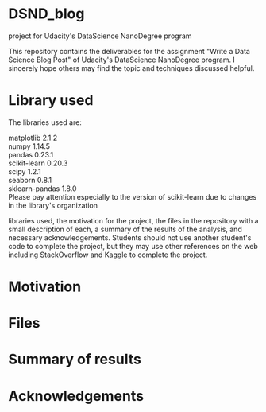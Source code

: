 # DSND_blog
project for Udacity's DataScience NanoDegree program

This repository contains the deliverables for the assignment "Write a Data Science Blog Post" of Udacity's DataScience NanoDegree program.
I sincerely hope others may find the topic and techniques discussed helpful.

# Library used
The libraries used are:

matplotlib         2.1.2     
numpy              1.14.5    
pandas             0.23.1    
scikit-learn       0.20.3    
scipy              1.2.1     
seaborn            0.8.1     
sklearn-pandas     1.8.0     
Please pay attention especially to the version of scikit-learn due to changes in the library's organization


libraries used, the motivation for the project, the files in the repository with a small description of each, a summary of the results of the analysis, and necessary acknowledgements. Students should not use another student's code to complete the project, but they may use other references on the web including StackOverflow and Kaggle to complete the project.

# Motivation

# Files

# Summary of results

# Acknowledgements


